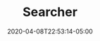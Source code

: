 ---
title: "Searcher"
date: 2020-04-08T22:53:14-05:00
draft: true
# description
description: "This is meta description"
---
